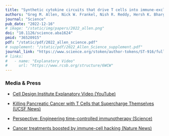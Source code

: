 ```yaml
---
title: "Synthetic cytokine circuits that drive T cells into immune-excluded tumors."
authors: "Greg M. Allen, Nick W. Frankel, Nish R. Reddy, Hersh K. Bhargava, Maia A. Yoshida, Sierra R. Stark, Megan Purl, Jungmin Lee, Jacqueline L. Yee, Wei Yu, Aileen W. Li, K. Christopher Garcia, Hana El-Samad, Kole T. Roybal, Matthew H. Spitzer, Wendell A. Lim"
journal: "Science"
pub_date: "2022-12-16"
# image: "/static/img/papers/2022_allen.png"
doi: "10.1126/science.aba1624"
pmid: "36520915"
pdf: "/static/pdf/2022_allen_science.pdf"
# supplement: "/static/pdf/2022_Allen_Science_supplement.pdf"
journal_link: "https://www.science.org/stoken/author-tokens/ST-916/full"
# links:
#   - name: "Explanatory Video"
#     url: "https://www.rcsb.org/structure/6WCW"
---
```


### Media & Press

* <a href="https://www.youtube.com/watch?v=cDGgPpfrcgk" target="_blank">Cell Design Institute Explanatory Video (YouTube)</a>

* <a href="https://www.ucsf.edu/news/2022/12/424466/killing-pancreatic-cancer-t-cells-supercharge-themselves" target="_blank">Killing Pancreatic Cancer with T Cells that Supercharge Themselves (UCSF News)</a>

* <a href="https://www.science.org/doi/10.1126/science.adf5318" target="_blank">Perspective: Engineering time-controlled immunotherapy (Science)</a>

* <a href="https://www.nature.com/articles/d41586-022-04465-y" target="_blank">Cancer treatments boosted by immune-cell hacking (Nature News)</a>